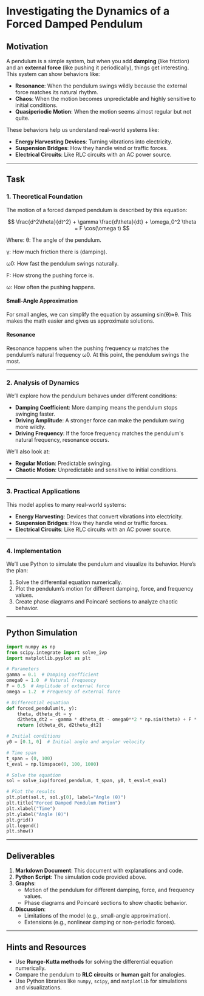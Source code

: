 # Investigating the Dynamics of a Forced Damped Pendulum

## Motivation
A pendulum is a simple system, but when you add **damping** (like friction) and an **external force** (like pushing it periodically), things get interesting. This system can show behaviors like:
- **Resonance**: When the pendulum swings wildly because the external force matches its natural rhythm.
- **Chaos**: When the motion becomes unpredictable and highly sensitive to initial conditions.
- **Quasiperiodic Motion**: When the motion seems almost regular but not quite.

These behaviors help us understand real-world systems like:
- **Energy Harvesting Devices**: Turning vibrations into electricity.
- **Suspension Bridges**: How they handle wind or traffic forces.
- **Electrical Circuits**: Like RLC circuits with an AC power source.

---

## Task

### 1. Theoretical Foundation
The motion of a forced damped pendulum is described by this equation:

$$
\frac{d^2\theta}{dt^2} + \gamma \frac{d\theta}{dt} + \omega_0^2 \theta = F \cos(\omega t)
$$

Where:
θ: The angle of the pendulum.

γ: How much friction there is (damping).

ω0: How fast the pendulum swings naturally.

F: How strong the pushing force is.

ω: How often the pushing happens.

#### Small-Angle Approximation
For small angles, we can simplify the equation by assuming sin(θ)≈θ. This makes the math easier and gives us approximate solutions.

#### Resonance
Resonance happens when the pushing frequency ω matches the pendulum’s natural frequency ω0. At this point, the pendulum swings the most.

---

### 2. Analysis of Dynamics
We’ll explore how the pendulum behaves under different conditions:
- **Damping Coefficient**: More damping means the pendulum stops swinging faster.
- **Driving Amplitude**: A stronger force can make the pendulum swing more wildly.
- **Driving Frequency**: If the force frequency matches the pendulum's natural frequency, resonance occurs.

We’ll also look at:
- **Regular Motion**: Predictable swinging.
- **Chaotic Motion**: Unpredictable and sensitive to initial conditions.

---

### 3. Practical Applications
This model applies to many real-world systems:
- **Energy Harvesting**: Devices that convert vibrations into electricity.
- **Suspension Bridges**: How they handle wind or traffic forces.
- **Electrical Circuits**: Like RLC circuits with an AC power source.

---

### 4. Implementation
We’ll use Python to simulate the pendulum and visualize its behavior. Here’s the plan:
1. Solve the differential equation numerically.
2. Plot the pendulum’s motion for different damping, force, and frequency values.
3. Create phase diagrams and Poincaré sections to analyze chaotic behavior.

---

## Python Simulation

```python
import numpy as np
from scipy.integrate import solve_ivp
import matplotlib.pyplot as plt

# Parameters
gamma = 0.1  # Damping coefficient
omega0 = 1.0  # Natural frequency
F = 0.5  # Amplitude of external force
omega = 1.2  # Frequency of external force

# Differential equation
def forced_pendulum(t, y):
    theta, dtheta_dt = y
    d2theta_dt2 = -gamma * dtheta_dt - omega0**2 * np.sin(theta) + F * np.cos(omega * t)
    return [dtheta_dt, d2theta_dt2]

# Initial conditions
y0 = [0.1, 0]  # Initial angle and angular velocity

# Time span
t_span = (0, 100)
t_eval = np.linspace(0, 100, 1000)

# Solve the equation
sol = solve_ivp(forced_pendulum, t_span, y0, t_eval=t_eval)

# Plot the results
plt.plot(sol.t, sol.y[0], label="Angle (θ)")
plt.title("Forced Damped Pendulum Motion")
plt.xlabel("Time")
plt.ylabel("Angle (θ)")
plt.grid()
plt.legend()
plt.show()
```

---

## Deliverables
1. **Markdown Document**: This document with explanations and code.
2. **Python Script**: The simulation code provided above.
3. **Graphs**:
   - Motion of the pendulum for different damping, force, and frequency values.
   - Phase diagrams and Poincaré sections to show chaotic behavior.
4. **Discussion**:
   - Limitations of the model (e.g., small-angle approximation).
   - Extensions (e.g., nonlinear damping or non-periodic forces).

---

## Hints and Resources
- Use **Runge-Kutta methods** for solving the differential equation numerically.
- Compare the pendulum to **RLC circuits** or **human gait** for analogies.
- Use Python libraries like `numpy`, `scipy`, and `matplotlib` for simulations and visualizations.

